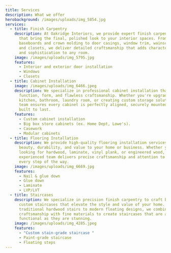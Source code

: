 ```yaml
---
title: Services
description: What we offer
herobackground: /images/uploads/img_5854.jpg
services:
  - title: Finish Carpentry
    description: At Oakridge Interiors, we provide expert finish carpentry services
      that bring the final, polished look to your interior spaces. From
      baseboards and crown molding to door casings, window trim, wainscoting,
      and closets, we deliver detailed craftsmanship that adds character, value,
      and sophistication to any room.
    image: /images/uploads/img_5795.jpg
    features:
      - Interior and exterior door installation
      - Windows
      - Closets
  - title: Cabinet Installation
    image: /images/uploads/img_6466.jpeg
    description: We specialize in professional cabinet installation that combines
      function, form, and flawless craftsmanship. Whether you're upgrading your
      kitchen, bathroom, laundry room, or creating custom storage solutions, our
      team ensures every cabinet is perfectly aligned, securely mounted, and
      built to last.
    features:
      - Custom cabinet installation
      - Big box store cabinets (ex. Home Dept, Lowe's).
      - Casework
      - Modular cabinets
  - title: Flooring Installation
    description: We provide high-quality flooring installation services that bring
      beauty, durability, and value to your home or business. Whether you're
      looking for hardwood, laminate, vinyl plank, or engineered wood, our
      experienced team delivers precise craftsmanship and attention to detail
      every step of the way.
    image: /images/uploads/img_6669.jpg
    features:
      - Nail & glue down
      - Glue down
      - Laminate
      - LVP/LVT
  - title: Staircases
    description: We specialize in precision finish carpentry to craft beautiful,
      custom staircases that elevate the style and value of your home. From
      traditional hardwood stairs to modern floating designs, we combine expert
      craftsmanship with fine materials to create staircases that are as
      functional as they are stunning.
    image: /images/uploads/img_4285.jpeg
    features:
      - "Custom stain-grade staircase "
      - Paint-grade staircase
      - Floating steps
---
```

